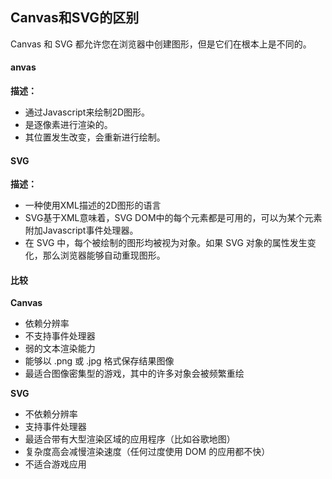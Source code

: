 ## Canvas和SVG的区别

Canvas 和 SVG 都允许您在浏览器中创建图形，但是它们在根本上是不同的。

#### anvas

**描述：**

- 通过Javascript来绘制2D图形。
- 是逐像素进行渲染的。
- 其位置发生改变，会重新进行绘制。

#### SVG

**描述：**

- 一种使用XML描述的2D图形的语言
- SVG基于XML意味着，SVG DOM中的每个元素都是可用的，可以为某个元素附加Javascript事件处理器。
- 在 SVG 中，每个被绘制的图形均被视为对象。如果 SVG 对象的属性发生变化，那么浏览器能够自动重现图形。

#### 比较

**Canvas**

- 依赖分辨率
- 不支持事件处理器
- 弱的文本渲染能力
- 能够以 .png 或 .jpg 格式保存结果图像
- 最适合图像密集型的游戏，其中的许多对象会被频繁重绘

**SVG**

- 不依赖分辨率
- 支持事件处理器
- 最适合带有大型渲染区域的应用程序（比如谷歌地图）
- 复杂度高会减慢渲染速度（任何过度使用 DOM 的应用都不快）
- 不适合游戏应用



